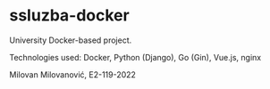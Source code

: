 ﻿# ssluzba-docker
University Docker-based project.

Technologies used: Docker, Python (Django), Go (Gin), Vue.js, nginx
 
Milovan Milovanović, E2-119-2022
